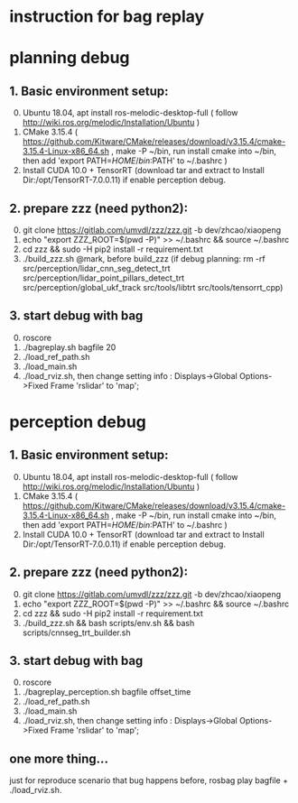 # instruction for bag replay 

# planning debug
## 1. Basic environment setup:
   0) Ubuntu 18.04, apt install ros-melodic-desktop-full ( follow http://wiki.ros.org/melodic/Installation/Ubuntu )
   1) CMake 3.15.4 ( https://github.com/Kitware/CMake/releases/download/v3.15.4/cmake-3.15.4-Linux-x86_64.sh , 
      make -P ~/bin, run install cmake into ~/bin, then add 'export PATH=$HOME/bin:$PATH' to ~/.bashrc )
   2) Install CUDA 10.0 + TensorRT (download tar and extract to Install Dir:/opt/TensorRT-7.0.0.11) if enable perception debug.

## 2. prepare zzz (need python2): 
   0) git clone https://gitlab.com/umvdl/zzz/zzz.git -b dev/zhcao/xiaopeng
   1) echo "export ZZZ_ROOT=$(pwd -P)" >> ~/.bashrc && source ~/.bashrc
   2) cd zzz && sudo -H pip2 install -r requirement.txt
   3) ./build_zzz.sh 
      @mark, before build_zzz (if debug planning: rm -rf src/perception/lidar_cnn_seg_detect_trt src/perception/lidar_point_pillars_detect_trt src/perception/global_ukf_track src/tools/libtrt src/tools/tensorrt_cpp)

## 3. start debug with bag
   0) roscore
   1) ./bagreplay.sh bagfile 20 
   2) ./load_ref_path.sh
   3) ./load_main.sh
   4) ./load_rviz.sh, then change setting info : Displays->Global Options->Fixed Frame 'rslidar' to 'map';



# perception debug
## 1. Basic environment setup:
   0) Ubuntu 18.04, apt install ros-melodic-desktop-full ( follow http://wiki.ros.org/melodic/Installation/Ubuntu )
   1) CMake 3.15.4 ( https://github.com/Kitware/CMake/releases/download/v3.15.4/cmake-3.15.4-Linux-x86_64.sh , 
      make -P ~/bin, run install cmake into ~/bin, then add 'export PATH=$HOME/bin:$PATH' to ~/.bashrc )
   2) Install CUDA 10.0 + TensorRT (download tar and extract to Install Dir:/opt/TensorRT-7.0.0.11) if enable perception debug.

## 2. prepare zzz (need python2): 
   0) git clone https://gitlab.com/umvdl/zzz/zzz.git -b dev/zhcao/xiaopeng
   1) echo "export ZZZ_ROOT=$(pwd -P)" >> ~/.bashrc && source ~/.bashrc
   2) cd zzz && sudo -H pip2 install -r requirement.txt
   3) ./build_zzz.sh && bash scripts/env.sh && bash scripts/cnnseg_trt_builder.sh

## 3. start debug with bag
   0) roscore
   1) ./bagreplay_perception.sh bagfile offset_time
   2) ./load_ref_path.sh
   3) ./load_main.sh
   4) ./load_rviz.sh, then change setting info : Displays->Global Options->Fixed Frame 'rslidar' to 'map';

## one more thing...
just for reproduce scenario that bug happens before, rosbag play bagfile + ./load_rviz.sh.


